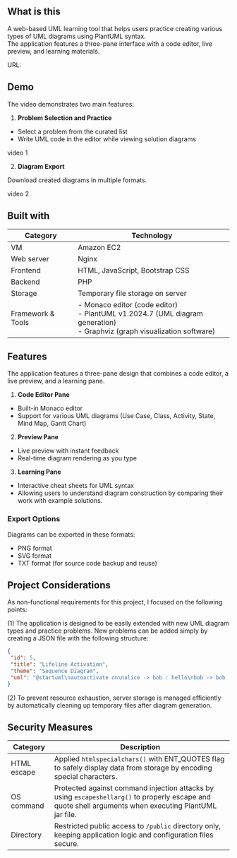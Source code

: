 ## What is this

A web-based UML learning tool that helps users practice creating various types of UML diagrams using PlantUML syntax.   
The application features a three-pane interface with a code editor, live preview, and learning materials.

URL:

## Demo

The video demonstrates two main features:

1. **Problem Selection and Practice**
- Select a problem from the curated list
- Write UML code in the editor while viewing solution diagrams

video 1

2. **Diagram Export**

Download created diagrams in multiple formats.

video 2


## Built with

| **Category**      | **Technology**                                                                                                              |
|-------------------|-----------------------------------------------------------------------------------------------------------------------------|
| VM                | Amazon EC2                                                                                                                  |
| Web server        | Nginx                                                                                                                       |
| Frontend          | HTML, JavaScript, Bootstrap CSS                                                                                             |
| Backend           | PHP                                                                                                                         |
| Storage           | Temporary file storage on server                                                                                            |
| Framework & Tools | - Monaco editor (code editor)<br>- PlantUML v1.2024.7 (UML diagram generation)<br>- Graphviz (graph visualization software) |

## Features

The application features a three-pane design that combines a code editor, a live preview, and a learning pane.

1. **Code Editor Pane**
- Built-in Monaco editor
- Support for various UML diagrams (Use Case, Class, Activity, State, Mind Map, Gantt Chart)

2. **Preview Pane**
- Live preview with instant feedback
- Real-time diagram rendering as you type

3. **Learning Pane**

- Interactive cheat sheets for UML syntax
- Allowing users to understand diagram construction by comparing their work with example solutions.

### Export Options
Diagrams can be exported in these formats:

- PNG format
- SVG format
- TXT format (for source code backup and reuse)

## Project Considerations

As non-functional requirements for this project, I focused on the following points:

(1) The application is designed to be easily extended with new UML diagram types and practice problems. New problems can be added simply by creating a JSON file with the following structure:

```json
{
 "id": 5,
 "title": "Lifeline Activation",
 "theme": "Sequence Diagram",
 "uml": "@startuml\nautoactivate on\nalice -> bob : hello\nbob -> bob : self call\nbill -> bob #005500 : hello from thread 2\nbob -> george ** : create\nreturn done in thread 2\nreturn rc\nbob -> george !! : delete\nreturn success\n@enduml"
}
```

(2) To prevent resource exhaustion, server storage is managed efficiently by automatically cleaning up temporary files after diagram generation.

## Security Measures


| **Category** | **Description**                                                                                                                                        |
|--------------|--------------------------------------------------------------------------------------------------------------------------------------------------------|
| HTML escape  | Applied `htmlspecialchars()` with ENT_QUOTES flag to safely display data from storage by encoding special characters.                                  |
| OS command   | Protected against command injection attacks by using `escapeshellarg()` to properly escape and quote shell arguments when executing PlantUML jar file. |
| Directory    | Restricted public access to `/public` directory only, keeping application logic and configuration files secure. |


